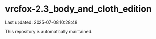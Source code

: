# vrcfox-2.3_body_and_cloth_edition

Last updated: 2025-07-08 10:28:48

This repository is automatically maintained.
